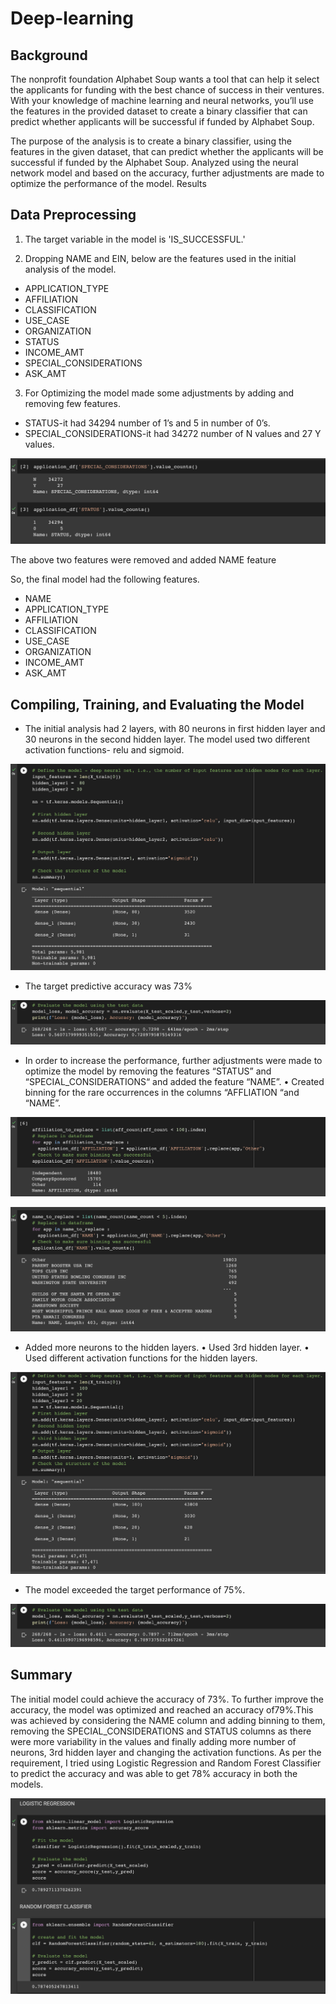 # Deep-learning

## Background
The nonprofit foundation Alphabet Soup wants a tool that can help it select the applicants for funding with the best chance of success in their ventures. With your knowledge of machine learning and neural networks, you’ll use the features in the provided dataset to create a binary classifier that can predict whether applicants will be successful if funded by Alphabet Soup.


The purpose of the analysis is to create a binary classifier, using the features in the given dataset, that can predict whether the applicants will be successful if funded by the Alphabet Soup. Analyzed using the neural network model and based on the accuracy, further adjustments are made to optimize the performance of the model. Results

## Data Preprocessing

1. The target variable in the model is 'IS_SUCCESSFUL.'

2. Dropping NAME and EIN, below are the features used in the initial analysis of the model.

- APPLICATION_TYPE
- AFFILIATION
- CLASSIFICATION
- USE_CASE
- ORGANIZATION
- STATUS
- INCOME_AMT
- SPECIAL_CONSIDERATIONS
- ASK_AMT

3. For Optimizing the model made some adjustments by adding and removing few features.

- STATUS-it had 34294 number of 1’s and 5 in number of 0’s.
- SPECIAL_CONSIDERATIONS-it had 34272 number of N values and 27 Y values.

![imige](https://github.com/jennykardashov/deep-learning-challenge/blob/main/Screenshots/1.png)

The above two features were removed and added NAME feature

So, the final model had the following features.

- NAME
- APPLICATION_TYPE
- AFFILIATION
- CLASSIFICATION
- USE_CASE
- ORGANIZATION
- INCOME_AMT
- ASK_AMT

## Compiling, Training, and Evaluating the Model

- The initial analysis had 2 layers, with 80 neurons in first hidden layer and 30 neurons in the second hidden layer. The model used two different activation functions- relu and sigmoid.

![imige](https://github.com/jennykardashov/deep-learning-challenge/blob/main/Screenshots/2.png)

- The target predictive accuracy was 73%

![imige](https://github.com/jennykardashov/deep-learning-challenge/blob/main/Screenshots/3.png)

- In order to increase the performance, further adjustments were made to optimize the model by removing the features “STATUS” and “SPECIAL_CONSIDERATIONS“ and added the feature “NAME”. • Created binning for the rare occurrences in the columns “AFFLIATION “and “NAME”.

![imige](https://github.com/jennykardashov/deep-learning-challenge/blob/main/Screenshots/4.png)

![imige](https://github.com/jennykardashov/deep-learning-challenge/blob/main/Screenshots/5.png)

- Added more neurons to the hidden layers. • Used 3rd hidden layer. • Used different activation functions for the hidden layers.

![imige](https://github.com/jennykardashov/deep-learning-challenge/blob/main/Screenshots/6.png)

- The model exceeded the target performance of 75%.

![imige](https://github.com/jennykardashov/deep-learning-challenge/blob/main/Screenshots/7.png)

## Summary

The initial model could achieve the accuracy of 73%. To further improve the accuracy, the model was optimized and reached an accuracy of79%.This was achieved by considering the NAME column and adding binning to them, removing the SPECIAL_CONSIDERATIONS and STATUS columns as there were more variability in the values and finally adding more number of neurons, 3rd hidden layer and changing the activation functions. As per the requirement, I tried using Logistic Regression and Random Forest Classifier to predict the accuracy and was able to get 78% accuracy in both the models.

![imige](https://github.com/jennykardashov/deep-learning-challenge/blob/main/Screenshots/8.png)


